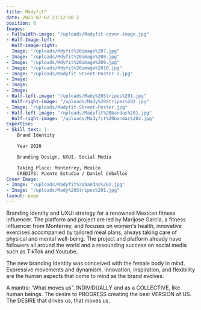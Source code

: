 ```yaml
---
title: Madyfit™
date: 2021-07-02 21:12:00 Z
position: 0
Images:
- Fullwidth-image: "/uploads/Madyfit-cover-image.jpg"
- Half-Image-left: 
  Half-image-right: 
  Image: "/uploads/Mdyfit%20image%207.jpg"
- Image: "/uploads/Mdyfit%20image%208.jpg"
- Image: "/uploads/Mdyfit%20image%209.jpg"
- Image: "/uploads/Mdyfit%20image%2010.jpg"
- Image: "/uploads/Madyfit-Street-Poster-2.jpg"
- Image: 
- Image: 
- Image: 
- Half-left-image: "/uploads/Mady%20Stripes%201.jpg"
  Half-right-image: "/uploads/Mady%20Stripes%202.jpg"
- Image: "/uploads/Madyfit-Street-Poster.jpg"
- Half-left-image: "/uploads/Madyfit%20bandas%201.jpg"
  Half-right-image: "/uploads/Madyfit%20bandas%202.jpg"
Expertise:
- Skill text: |-
    Brand Identity

    Year 2020

    Branding Design, UXUI, Social Media

    Taking Place: Monterrey, Mexico
    CREDITS: Puente Estudio / Daniel Ceballos
Cover Image:
- Image: "/uploads/Madyfit%20bandas%202.jpg"
- Image: "/uploads/Mady%20Stripes%201.jpg"
layout: page
---
```


Branding identity and UXUI strategy for a renowned Mexican fitness influencer. The platform and project are led by Marijose García, a fitness influencer from Monterrey, and focuses on women's health, innovative exercises accompanied by tailored meal plans, always taking care of physical and mental well-being. The project and platform already have followers all around the world and a resounding success on social media such as TikTok and Youtube.

The new branding Identity was conceived with the female body in mind. Expressive movements and dynamism, innovation, inspiration, and flexibility are the human aspects that come to mind as the brand evolves.

A mantra: ‘What moves us”. INDIVIDUALLY and as a COLLECTIVE, like human beings. The desire to PROGRESS creating the best VERSION of US. The DESIRE that drives us, that moves us.